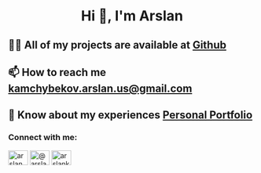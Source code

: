 <h1 align="center">Hi 👋, I'm Arslan</h1>

## 👨‍💻 All of my projects are available at [Github](https://github.com/ArslanKamchybekov)

## 📫 How to reach me **kamchybekov.arslan.us@gmail.com**

## 📄 Know about my experiences [Personal Portfolio](https://arslankamchybekov.com)

<h3 align="left">Connect with me:</h3>
<p align="left">
<a href="https://linkedin.com/in/arslan kamchybekov" target="blank"><img align="center" src="https://raw.githubusercontent.com/rahuldkjain/github-profile-readme-generator/master/src/images/icons/Social/linked-in-alt.svg" alt="arslan kamchybekov" height="30" width="40" /></a>
<a href="https://medium.com/@arslankamcybekov7" target="blank"><img align="center" src="https://raw.githubusercontent.com/rahuldkjain/github-profile-readme-generator/master/src/images/icons/Social/medium.svg" alt="@arslankamcybekov7" height="30" width="40" /></a>
<a href="https://www.leetcode.com/arslankamchybekov" target="blank"><img align="center" src="https://raw.githubusercontent.com/rahuldkjain/github-profile-readme-generator/master/src/images/icons/Social/leet-code.svg" alt="arslankamchybekov" height="30" width="40" /></a>
</p>
